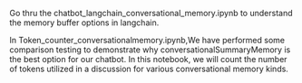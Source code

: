 Go thru the chatbot_langchain_conversational_memory.ipynb to understand the memory buffer options in langchain.

In Token_counter_conversationalmemory.ipynb,We have performed some comparison testing to demonstrate why conversationalSummaryMemory is the best option for our chatbot. In this notebook, we will count the number of tokens utilized in a discussion for various conversational memory kinds. 